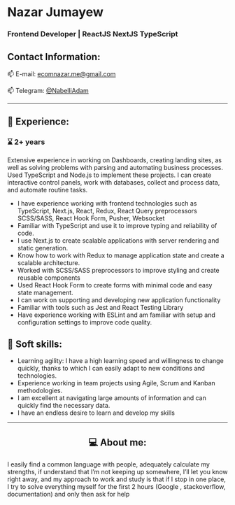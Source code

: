 # Nazar Jumayew
### Frontend Developer | ReactJS NextJS TypeScript

## Contact Information:
<p style="text-align: start">
   📫 E-mail: <a href='mailto:ecomnazar.me@gmail.com'>ecomnazar.me@gmail.com</a>
</p>
<p style="text-align: start">
   📫 Telegram: <a href='https://t.me/NabelliAdam'>@NabelliAdam</a>
</p>

***

## 💼 Experience:

### ⌛ 2+ years

Extensive experience in working on Dashboards, creating landing sites, as well as solving problems with parsing and automating business processes. Used TypeScript and Node.js to implement these projects. I can create interactive control panels, work with databases, collect and process data, and automate routine tasks.

- I have experience working with frontend technologies such as TypeScript, Next.js, React, Redux, React Query preprocessors
  SCSS/SASS, React Hook Form, Pusher, Websocket
- Familiar with TypeScript and use it to improve typing and reliability of code.
- I use Next.js to create scalable applications with server rendering and static generation.
- Know how to work with Redux to manage application state and create a scalable architecture.
- Worked with SCSS/SASS preprocessors to improve styling and create reusable components
- Used React Hook Form to create forms with minimal code and easy state management.
- I can work on supporting and developing new application functionality
- Familiar with tools such as Jest and React Testing Library
- Have experience working with ESLint and am familiar with setup and configuration settings to improve code quality.

## 🤝 Soft skills:

* Learning agility: I have a high learning speed and willingness to change quickly,
  thanks to which I can easily adapt to new conditions and technologies.
* Experience working in team projects using Agile, Scrum and Kanban methodologies.
* I am excellent at navigating large amounts of information and can quickly find the necessary data.
* I have an endless desire to learn and develop my skills

***

## <p align="center"> 💻 About me:</p>

<p>
I easily find a common language with people, adequately calculate my strengths, if understand that I’m not keeping up somewhere, I’ll let you know right away, and my approach to work and study is that if I stop in one place, I try to solve everything myself for the first 2 hours (Google , stackoverflow, documentation) and only then ask for help
</p>
